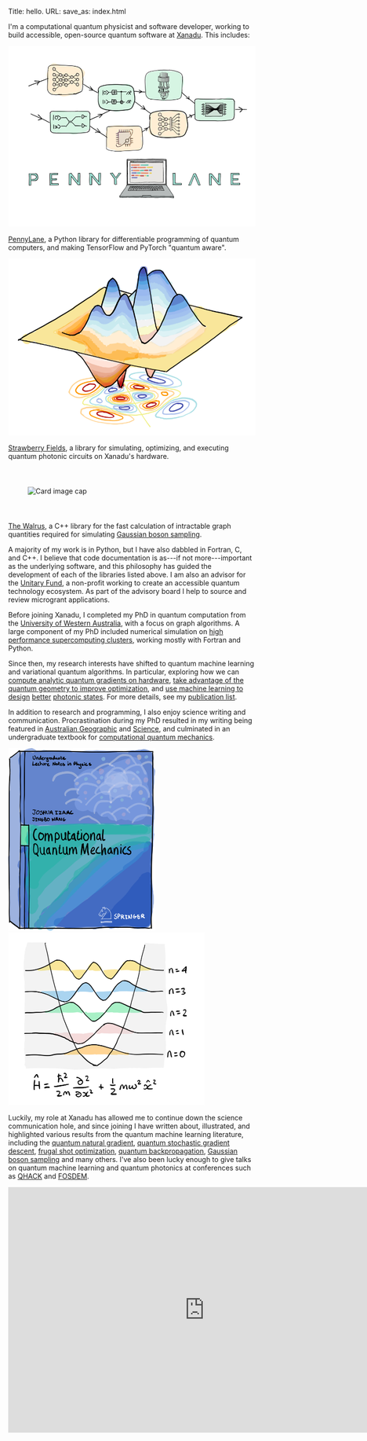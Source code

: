Title: hello.
URL:
save_as: index.html

I'm a computational quantum physicist and software developer, working to build accessible, open-source
quantum software at [Xanadu](https://xanadu.ai). This includes:

<!-- * [PennyLane](https://pennylane.ai/), a Python library for differentiable programming of quantum computers -->
<!-- * [Strawberry Fields](https://strawberryfields.ai/), a Python library for designing, simulating, and optimizing continuous variable (CV) quantum optical circuits. -->
<!-- * [The Walrus](https://github.com/XanaduAI/thewalrus), a Python/C++ library for the calculation of obscure, intractable graph quantities that are very important to quantum photonics and [Gaussian boson sampling](https://pennylane.ai/qml/demos/tutorial_gbs.html). -->

<div class="card-deck mx-1">
    <div class="card">
      <img class="card-img-top" src="https://raw.githubusercontent.com/PennyLaneAI/pennylane/master/doc/_static/header.png" alt="Card image cap">
      <div class="card-body">
        <p class="card-text">
            <a href="https://pennylane.ai">PennyLane</a>, a Python library for differentiable programming of quantum computers, and making TensorFlow and PyTorch "quantum aware".
      </div>
    </div>
    <div class="card">
      <img class="card-img-top" src="/images/noon.png" alt="Card image cap">
      <div class="card-body">
        <p class="card-text">
            <a href="https://strawberryfields.ai">Strawberry Fields</a>, a library for simulating, optimizing, and executing quantum photonic circuits on Xanadu's hardware.
        </p>
      </div>
    </div>
    <div class="card">
      <img class="card-img-top" src="https://the-walrus.readthedocs.io/en/latest/_static/walrus.svg" alt="Card image cap" style="padding: 40px">
      <div class="card-body">
        <p class="card-text">
            <a href="https://github.com/XanaduAI/thewalrus">The Walrus</a>, a C++ library for the fast calculation of intractable graph quantities required for simulating <a href="https://pennylane.ai/qml/demos/tutorial_gbs.html">Gaussian boson sampling</a>.
        </p>
      </div>
    </div>
</div>

A majority of my work is in Python, but I have also dabbled in Fortran, C, and C++. I believe that
code documentation is as---if not more---important as the underlying software, and this philosophy
has guided the development of each of the libraries listed above. I am also an advisor for the
[Unitary Fund](https://unitary.fund), a non-profit working to create an accessible quantum technology ecosystem.
As part of the advisory board I help to source and review microgrant applications.

Before joining Xanadu, I completed my PhD in quantum computation from the
[University of Western Australia](https://www.uwa.edu.au/research/ems-research-clusters/quantum-information-simulation-and-algorithms), with a focus on graph algorithms. A large component
of my PhD included numerical simulation on [high performance supercomputing clusters](https://pawsey.org.au/),
working mostly with Fortran and Python.

Since then, my research interests have shifted to quantum machine learning and variational
quantum algorithms. In particular, exploring how we can [compute analytic quantum gradients
on hardware](https://journals.aps.org/pra/abstract/10.1103/PhysRevA.99.032331),
[take advantage of the quantum geometry to improve optimization](https://quantum-journal.org/papers/q-2020-05-25-269/),
and [use machine learning to design](https://iopscience.iop.org/article/10.1088/2058-9565/aaf59e/meta)
[better](https://journals.aps.org/pra/abstract/10.1103/PhysRevA.100.012326)
[photonic states](https://journals.aps.org/pra/abstract/10.1103/PhysRevA.100.022341). For more
details, see my [publication list](https://scholar.google.com/citations?user=pEj09c4AAAAJ).

In addition to research and programming, I also enjoy science writing and communication.
Procrastination during my PhD resulted in my  writing being featured in [Australian
Geographic](https://www.australiangeographic.com.au/news/2015/10/why-do-female-birds-sing-%281/) and
[Science](https://www.sciencemag.org/news/2016/01/people-take-more-risks-when-wearing-helmets-potentially-negating-safety-benefits), and culminated in an undergraduate textbook for
[computational quantum mechanics](https://www.amazon.com/Computational-Quantum-Mechanics-Joshua-Izaac/dp/331999929X).

<div class="card">
    <div class="row mx-auto my-3  d-flex align-items-center">
        <div class="col-6">
            <img class="img-fluid" src="/images/cqm.png" width="300px"/>
        </div>
        <div class="col-6">
            <img  class="img-fluid" src="/images/qho.png" width="400px"/>
        </div>
    </div>
</div>

Luckily, my role at Xanadu has allowed me to continue down the science communication hole,
and since joining I have written about, illustrated, and highlighted various results from the quantum
machine learning literature, including the [quantum natural gradient](https://pennylane.ai/qml/demos/tutorial_quantum_natural_gradient.html),
[quantum stochastic gradient descent](https://pennylane.ai/qml/demos/tutorial_doubly_stochastic.html),
[frugal shot optimization](https://pennylane.ai/qml/demos/tutorial_rosalin.html),
[quantum backpropagation](https://pennylane.ai/qml/demos/tutorial_backprop.html),
[Gaussian boson sampling](https://pennylane.ai/qml/demos/tutorial_gbs.html)
and many others. I've also been lucky enough to give talks on quantum machine
learning and quantum photonics at conferences such as [QHACK](https://qhack.ai)
and [FOSDEM](https://fosdem.org).


<div class="card">
<div class="embed-container my-lg-5 mx-lg-5">
    <iframe width=800px height=500px src="https://www.youtube.com/embed/wX9MksF3nJU" frameborder='0' allowfullscreen></iframe>
</div>
</div>
